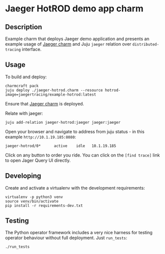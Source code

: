 # Jaeger HotROD demo app charm

## Description

Example charm that deploys Jaeger demo application and presents an example usage of [Jaeger charm](https://github.com/przemeklal/charm-jaeger) and Juju `jaeger` relation over `distributed-tracing` interface.

## Usage

To build and deploy:

```
charmcraft pack
juju deploy ./jaeger-hotrod.charm --resource hotrod-image=jaegertracing/example-hotrod:latest
```

Ensure that [Jaeger charm](https://github.com/przemeklal/charm-jaeger) is deployed.

Relate with jaeger:
```
juju add-relation jaeger-hotrod:jaeger jaeger:jaeger
```

Open your browser and navigate to address from juju status - in this example `http://10.1.19.185:8080`:
```
jaeger-hotrod/0*      active    idle   10.1.19.185
```

Click on any button to order you ride. You can click on the `[find trace]` link to open Jager Query UI directly.

## Developing

Create and activate a virtualenv with the development requirements:

    virtualenv -p python3 venv
    source venv/bin/activate
    pip install -r requirements-dev.txt

## Testing

The Python operator framework includes a very nice harness for testing
operator behaviour without full deployment. Just `run_tests`:

    ./run_tests

